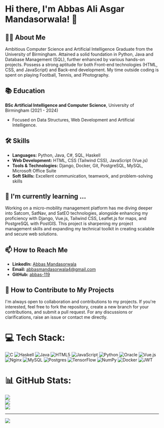 # Hi there, I'm Abbas Ali Asgar Mandasorwala! 👋

## 👨‍💻 About Me

Ambitious Computer Science and Artificial Intelligence Graduate from the University of Birmingham. Attained a solid foundation in Python, Java and Database Management (SQL), further enhanced by various hands-on projects. Possess a strong aptitude for both Front-end technologies (HTML, CSS, and JavaScript) and Back-end development. My time outside coding is spent on playing Football, Tennis, and Photography.

## 📚 Education

**BSc Artificial Intelligence and Computer Science**, University of Birmingham (2021 - 2024)
  - Focused on Data Structures, Web Development and Artificial Intelligence.
## 🛠 Skills

- **Languages:** Python, Java, C#, SQL, Haskell
- **Web Development:** HTML, CSS (Tailwind CSS), JavaScript (Vue.js)
- **Tools & Technologies:** Django, Docker, Git, PostgreSQL, MySQL, Microsoft Office Suite
- **Soft Skills:** Excellent communication, teamwork, and problem-solving skills
<!--
## 💼 Experiences

- **Software Development Intern**, Advantari, Bahrain (July 2023 – September 2023)
  - Completed two pivotal projects, showcasing adaptability and commitment to delivering high-quality results.

- **Final Year Project**, University of Birmingham (September 2023- March 2024)
  - Leading the development of a micro-mobility GIS management platform using Django, Vue.js, and PostgreSQL.

- **Lab Demonstrator**, University of Birmingham (October 2023 – April 2024)
  - Providing hands-on guidance in programming paradigms and full-stack software solution development.
 -->
## 🌱 I'm currently learning ...

Working on a micro-mobility management platform has me diving deeper into Satcom, SatNav, and SatEO technologies, alongside enhancing my proficiency with Django, Vue.js, Tailwind CSS, Leaflet.js for maps, and PostgreSQL with PostGIS. This project is sharpening my project management skills and expanding my technical toolkit in creating scalable and secure web solutions.

## 📫 How to Reach Me

- **LinkedIn:** [Abbas Mandasorwala](https://www.linkedin.com/in/abbasmandasorwala)
- **Email:** [abbasmandasorwala4@gmail.com](mailto:abbasmandasorwala4@gmail.com)
- **GitHub:** [abbas-119](https://github.com/abbas-119)

## 🤝 How to Contribute to My Projects

I'm always open to collaboration and contributions to my projects. If you're interested, feel free to fork the repository, create a new branch for your contributions, and submit a pull request. For any discussions or clarifications, raise an issue or contact me directly.


# 💻 Tech Stack:
![C](https://img.shields.io/badge/c-%2300599C.svg?style=for-the-badge&logo=c&logoColor=white) ![Haskell](https://img.shields.io/badge/Haskell-5e5086?style=for-the-badge&logo=haskell&logoColor=white) ![Java](https://img.shields.io/badge/java-%23ED8B00.svg?style=for-the-badge&logo=openjdk&logoColor=white) ![HTML5](https://img.shields.io/badge/html5-%23E34F26.svg?style=for-the-badge&logo=html5&logoColor=white) ![JavaScript](https://img.shields.io/badge/javascript-%23323330.svg?style=for-the-badge&logo=javascript&logoColor=%23F7DF1E) ![Python](https://img.shields.io/badge/python-3670A0?style=for-the-badge&logo=python&logoColor=ffdd54) ![Oracle](https://img.shields.io/badge/Oracle-F80000?style=for-the-badge&logo=oracle&logoColor=white) ![Vue.js](https://img.shields.io/badge/vue.js-%2335495e.svg?style=for-the-badge&logo=vuedotjs&logoColor=%234FC08D) ![Nginx](https://img.shields.io/badge/nginx-%23009639.svg?style=for-the-badge&logo=nginx&logoColor=white) ![MySQL](https://img.shields.io/badge/mysql-%2300000f.svg?style=for-the-badge&logo=mysql&logoColor=white) ![Postgres](https://img.shields.io/badge/postgres-%23316192.svg?style=for-the-badge&logo=postgresql&logoColor=white) ![TensorFlow](https://img.shields.io/badge/TensorFlow-%23FF6F00.svg?style=for-the-badge&logo=TensorFlow&logoColor=white) ![NumPy](https://img.shields.io/badge/numpy-%23013243.svg?style=for-the-badge&logo=numpy&logoColor=white) ![Docker](https://img.shields.io/badge/docker-%230db7ed.svg?style=for-the-badge&logo=docker&logoColor=white) ![JWT](https://img.shields.io/badge/JWT-black?style=for-the-badge&logo=JSON%20web%20tokens)

# 📊 GitHub Stats:
![](https://github-readme-stats.vercel.app/api?username=abbas-119&theme=dark&hide_border=false&include_all_commits=true&count_private=true)<br/>
![](https://github-readme-streak-stats.herokuapp.com/?user=abbas-119&theme=dark&hide_border=false)<br/>
![](https://github-readme-stats.vercel.app/api/top-langs/?username=abbas-119&theme=dark&hide_border=false&include_all_commits=true&count_private=true&layout=compact)

---
[![](https://visitcount.itsvg.in/api?id=abbas-119&icon=0&color=0)](https://visitcount.itsvg.in)

<!-- Proudly created with GPRM ( https://gprm.itsvg.in ) -->

<!--
**abbas-119/abbas-119** is a ✨ _special_ ✨ repository because its `README.md` (this file) appears on your GitHub profile.

Here are some ideas to get you started:

- 🔭 I’m currently working on ...
- 🌱 I’m currently learning ...
- 👯 I’m looking to collaborate on ...
- 🤔 I’m looking for help with ...
- 💬 Ask me about ...
- 📫 How to reach me: ...
- 😄 Pronouns: ...
- ⚡ Fun fact: ...
-->
